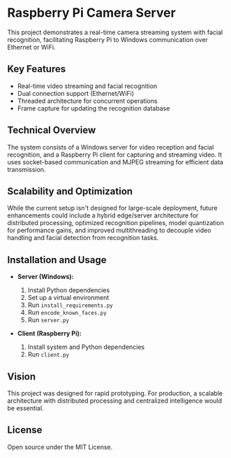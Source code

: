 # Raspberry Pi Camera Server

This project demonstrates a real-time camera streaming system with facial recognition, facilitating Raspberry Pi to Windows communication over Ethernet or WiFi.

## Key Features

- Real-time video streaming and facial recognition
- Dual connection support (Ethernet/WiFi)
- Threaded architecture for concurrent operations
- Frame capture for updating the recognition database

## Technical Overview

The system consists of a Windows server for video reception and facial recognition, and a Raspberry Pi client for capturing and streaming video. It uses socket-based communication and MJPEG streaming for efficient data transmission.

## Scalability and Optimization

While the current setup isn't designed for large-scale deployment, future enhancements could include a hybrid edge/server architecture for distributed processing, optimized recognition pipelines, model quantization for performance gains, and improved multithreading to decouple video handling and facial detection from recognition tasks.

## Installation and Usage

- **Server (Windows):**
  1. Install Python dependencies
  2. Set up a virtual environment
  3. Run `install_requirements.py`
  4. Run `encode_known_faces.py`
  5. Run `server.py`

- **Client (Raspberry Pi):** 
  1. Install system and Python dependencies
  2. Run `client.py`

## Vision

This project was designed for rapid prototyping. For production, a scalable architecture with distributed processing and centralized intelligence would be essential.

## License

Open source under the MIT License.
